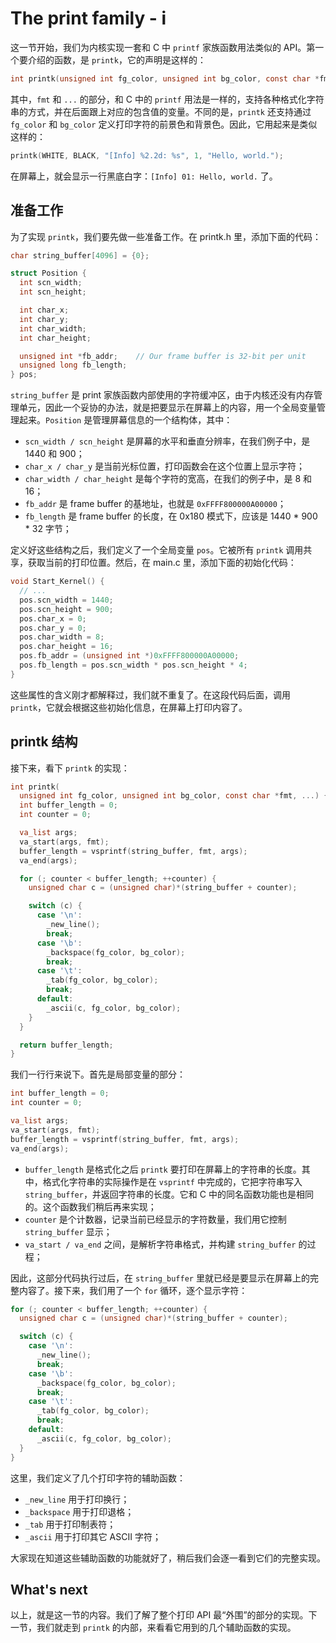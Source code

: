 # The print family - i

这一节开始，我们为内核实现一套和 C 中 `printf` 家族函数用法类似的 API。第一个要介绍的函数，是 `printk`，它的声明是这样的：

```c
int printk(unsigned int fg_color, unsigned int bg_color, const char *fmt, ...);
```

其中，`fmt` 和 `...` 的部分，和 C 中的 `printf` 用法是一样的，支持各种格式化字符串的方式，并在后面跟上对应的包含值的变量。不同的是，`printk` 还支持通过 `fg_color` 和 `bg_color` 定义打印字符的前景色和背景色。因此，它用起来是类似这样的：

```c
printk(WHITE, BLACK, "[Info] %2.2d: %s", 1, "Hello, world.");
```

在屏幕上，就会显示一行黑底白字：`[Info] 01: Hello, world.` 了。

## 准备工作

为了实现 `printk`，我们要先做一些准备工作。在 printk.h 里，添加下面的代码：

```c
char string_buffer[4096] = {0};

struct Position {
  int scn_width;
  int scn_height;

  int char_x;
  int char_y;
  int char_width;
  int char_height;

  unsigned int *fb_addr;    // Our frame buffer is 32-bit per unit
  unsigned long fb_length;
} pos;
```

`string_buffer` 是 print 家族函数内部使用的字符缓冲区，由于内核还没有内存管理单元，因此一个妥协的办法，就是把要显示在屏幕上的内容，用一个全局变量管理起来。`Position` 是管理屏幕信息的一个结构体，其中：

* `scn_width / scn_height` 是屏幕的水平和垂直分辨率，在我们例子中，是 1440 和 900；
* `char_x / char_y` 是当前光标位置，打印函数会在这个位置上显示字符；
* `char_width / char_height` 是每个字符的宽高，在我们的例子中，是 8 和 16；
* `fb_addr` 是 frame buffer 的基地址，也就是 `0xFFFF800000A00000`；
* `fb_length` 是 frame buffer 的长度，在 0x180 模式下，应该是 1440 * 900 * 32 字节；

定义好这些结构之后，我们定义了一个全局变量 `pos`。它被所有 `printk` 调用共享，获取当前的打印位置。然后，在 main.c 里，添加下面的初始化代码：

```c
void Start_Kernel() {
  // ...
  pos.scn_width = 1440;
  pos.scn_height = 900;
  pos.char_x = 0;
  pos.char_y = 0;
  pos.char_width = 8;
  pos.char_height = 16;
  pos.fb_addr = (unsigned int *)0xFFFF800000A00000;
  pos.fb_length = pos.scn_width * pos.scn_height * 4;
}
```

这些属性的含义刚才都解释过，我们就不重复了。在这段代码后面，调用 `printk`，它就会根据这些初始化信息，在屏幕上打印内容了。

## printk 结构

接下来，看下 `printk` 的实现：

```c
int printk(
  unsigned int fg_color, unsigned int bg_color, const char *fmt, ...) {
  int buffer_length = 0;
  int counter = 0;

  va_list args;
  va_start(args, fmt);
  buffer_length = vsprintf(string_buffer, fmt, args);
  va_end(args);

  for (; counter < buffer_length; ++counter) {
    unsigned char c = (unsigned char)*(string_buffer + counter);

    switch (c) {
      case '\n':
        _new_line();
        break;
      case '\b':
        _backspace(fg_color, bg_color);
        break;
      case '\t':
        _tab(fg_color, bg_color);
        break;
      default:
        _ascii(c, fg_color, bg_color);
    }
  }

  return buffer_length;
}
```

我们一行行来说下。首先是局部变量的部分：

```c
int buffer_length = 0;
int counter = 0;

va_list args;
va_start(args, fmt);
buffer_length = vsprintf(string_buffer, fmt, args);
va_end(args);
```

* `buffer_length` 是格式化之后 `printk` 要打印在屏幕上的字符串的长度。其中，格式化字符串的实际操作是在 `vsprintf` 中完成的，它把字符串写入 `string_buffer`，并返回字符串的长度。它和 C 中的同名函数功能也是相同的。这个函数我们稍后再来实现；
* `counter` 是个计数器，记录当前已经显示的字符数量，我们用它控制 `string_buffer` 显示；
* `va_start / va_end` 之间，是解析字符串格式，并构建 `string_buffer` 的过程；

因此，这部分代码执行过后，在 `string_buffer` 里就已经是要显示在屏幕上的完整内容了。接下来，我们用了一个 `for` 循环，逐个显示字符：

```c
for (; counter < buffer_length; ++counter) {
  unsigned char c = (unsigned char)*(string_buffer + counter);

  switch (c) {
    case '\n':
      _new_line();
      break;
    case '\b':
      _backspace(fg_color, bg_color);
      break;
    case '\t':
      _tab(fg_color, bg_color);
      break;
    default:
      _ascii(c, fg_color, bg_color);
  }
}
```

这里，我们定义了几个打印字符的辅助函数：

* `_new_line` 用于打印换行；
* `_backspace` 用于打印退格；
* `_tab` 用于打印制表符；
* `_ascii` 用于打印其它 ASCII 字符；
  
大家现在知道这些辅助函数的功能就好了，稍后我们会逐一看到它们的完整实现。

## What's next

以上，就是这一节的内容。我们了解了整个打印 API 最“外围”的部分的实现。下一节，我们就走到 `printk` 的内部，来看看它用到的几个辅助函数的实现。
